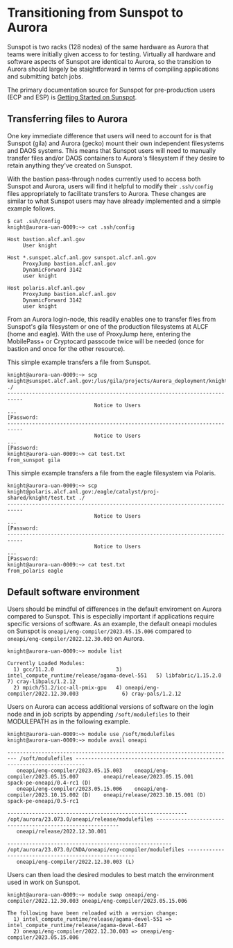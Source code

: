 # Transitioning from Sunspot to Aurora

Sunspot is two racks (128 nodes) of the same hardware as Aurora that teams were initially given access to for testing. Virtually all hardware and software aspects of Sunspot are identical to
Aurora, so the transition to Aurora should largely be staightforward in terms of compiling applications and submitting batch jobs. 

The primary documentation source for Sunspot for pre-production users (ECP and
ESP) is [Getting Started on
Sunspot](https://www.alcf.anl.gov/support-center/aurorasunspot/getting-started-sunspot).

## Transferring files to Aurora

One key immediate difference that users will need to account for is that Sunspot (gila) and Aurora (gecko) mount their own independent filesystems and DAOS systems. This means that Sunspot users will need to manually transfer files and/or DAOS containers to Aurora's filesystem if they desire to retain anything they've created on Sunspot.

With the bastion pass-through nodes currently used to access both Sunspot and Aurora, users will find it helpful to modify their `.ssh/config` files appropriately to facilitate transfers to Aurora. These changes are similar to what Sunspot users may have already implemented and a simple example follows.

```
$ cat .ssh/config
knight@aurora-uan-0009:~> cat .ssh/config 

Host bastion.alcf.anl.gov
     User knight

Host *.sunspot.alcf.anl.gov sunspot.alcf.anl.gov
     ProxyJump bastion.alcf.anl.gov
     DynamicForward 3142
     user knight

Host polaris.alcf.anl.gov
     ProxyJump bastion.alcf.anl.gov
     DynamicForward 3142
     user knight
```

From an Aurora login-node, this readily enables one to transfer files from Sunspot's gila filesystem or one of the production filesystems at ALCF (home and eagle). With the use of ProxyJump here, entering the MobilePass+ or Cryptocard passcode twice will be needed (once for bastion and once for the other resource).

This simple example transfers a file from Sunspot.

```
knight@aurora-uan-0009:~> scp knight@sunspot.alcf.anl.gov:/lus/gila/projects/Aurora_deployment/knight/test.txt ./
---------------------------------------------------------------------------
                            Notice to Users
...
[Password:
---------------------------------------------------------------------------
                            Notice to Users
... 
[Password:
knight@aurora-uan-0009:~> cat test.txt 
from_sunspot gila
```

This simple example transfers a file from the eagle filesystem via Polaris.

```
knight@aurora-uan-0009:~> scp knight@polaris.alcf.anl.gov:/eagle/catalyst/proj-shared/knight/test.txt ./
---------------------------------------------------------------------------
                            Notice to Users
...
[Password:
---------------------------------------------------------------------------
                            Notice to Users
... 
[Password:
knight@aurora-uan-0009:~> cat test.txt 
from_polaris eagle 
```

## Default software environment

Users should be mindful of differences in the default enviroment on Aurora compared to Sunspot. This is especially important if applications require specific versions of software. As an example, the default oneapi modules on Sunspot is `oneapi/eng-compiler/2023.05.15.006` compared to `oneapi/eng-compiler/2022.12.30.003` on Aurora.

```
knight@aurora-uan-0009:~> module list

Currently Loaded Modules:
  1) gcc/11.2.0                    3) intel_compute_runtime/release/agama-devel-551   5) libfabric/1.15.2.0   7) cray-libpals/1.2.12
  2) mpich/51.2/icc-all-pmix-gpu   4) oneapi/eng-compiler/2022.12.30.003              6) cray-pals/1.2.12

```

Users on Aurora can access additional versions of software on the login node and in job scripts by appending `/soft/modulefiles` to their MODULEPATH as in the following example.

```
knight@aurora-uan-0009:~> module use /soft/modulefiles
knight@aurora-uan-0009:~> module avail oneapi

------------------------------------------------------------------------- /soft/modulefiles -------------------------------------------------------------------------
   oneapi/eng-compiler/2023.05.15.003    oneapi/eng-compiler/2023.05.15.007        oneapi/release/2023.05.15.001        spack-pe-oneapi/0.4-rc1 (D)
   oneapi/eng-compiler/2023.05.15.006    oneapi/eng-compiler/2023.10.15.002 (D)    oneapi/release/2023.10.15.001 (D)    spack-pe-oneapi/0.5-rc1

---------------------------------------------------------- /opt/aurora/23.073.0/oneapi/release/modulefiles ----------------------------------------------------------
   oneapi/release/2022.12.30.001

----------------------------------------------------- /opt/aurora/23.073.0/CNDA/oneapi/eng-compiler/modulefiles -----------------------------------------------------
   oneapi/eng-compiler/2022.12.30.003 (L)
```

Users can then load the desired modules to best match the environment used in work on Sunspot. 

```
knight@aurora-uan-0009:~> module swap oneapi/eng-compiler/2022.12.30.003 oneapi/eng-compiler/2023.05.15.006

The following have been reloaded with a version change:
  1) intel_compute_runtime/release/agama-devel-551 => intel_compute_runtime/release/agama-devel-647
  2) oneapi/eng-compiler/2022.12.30.003 => oneapi/eng-compiler/2023.05.15.006
```
